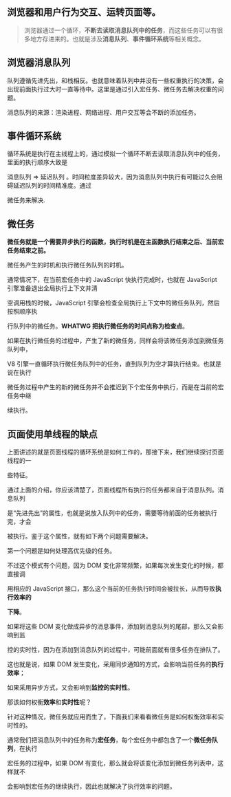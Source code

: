 ## 浏览器和用户行为交互、运转页面等。

> 浏览器通过一个循环，**不断去读取消息队列中的任务**，而这些任务可以有很多地方存进来的。也就是涉及**消息队列**、**事件循环系统**等相关概念。

## 浏览器消息队列

队列遵循先进先出，和栈相反。也就意味着队列中并没有一些权重执行的决策，会出现前面执行过大时一直等待中。这里是通过引入宏任务、微任务去解决权重的问题。

消息队列的来源：渲染进程、网络进程、用户交互等会不断的添加任务。

## 事件循环系统

循环系统是执行在主线程上的，通过模拟一个循环不断去读取消息队列中的任务，里面的执行顺序大致是

消息队列 => 延迟队列 。时间粒度差异较大，因为消息队列中执行有可能过久会阻碍延迟队列的时间精准度。通过

微任务来解决.

## 微任务

**微任务就是一个需要异步执行的函数，执行时机是在主函数执行结束之后、当前宏任务结束之前。**

微任务产生的时机和执行微任务队列的时机。

通常情况下，在当前宏任务中的 JavaScript 快执行完成时，也就在 JavaScript 引擎准备退出全局执行上下文并清

空调用栈的时候，JavaScript 引擎会检查全局执行上下文中的微任务队列，然后按照顺序执

行队列中的微任务。**WHATWG 把执行微任务的时间点称为检查点**。


如果在执行微任务的过程中，产生了新的微任务，同样会将该微任务添加到微任务队列中，

V8 引擎一直循环执行微任务队列中的任务，直到队列为空才算执行结束。也就是说在执行

微任务过程中产生的新的微任务并不会推迟到下个宏任务中执行，而是在当前的宏任务中继

续执行。

## 页面使用单线程的缺点

上面讲述的就是页面线程的循环系统是如何工作的，那接下来，我们继续探讨页面线程的一

些特征。

通过上面的介绍，你应该清楚了，页面线程所有执行的任务都来自于消息队列。消息队列

是“先进先出”的属性，也就是说放入队列中的任务，需要等待前面的任务被执行完，才会

被执行。鉴于这个属性，就有如下两个问题需要解决。

第一个问题是如何处理高优先级的任务。

不过这个模式有个问题，因为 DOM 变化非常频繁，如果每次发生变化的时候，都直接调

用相应的 JavaScript 接口，那么这个当前的任务执行时间会被拉长，从而导致**执行效率的**

**下降**。

如果将这些 DOM 变化做成异步的消息事件，添加到消息队列的尾部，那么又会影响到监

控的实时性，因为在添加到消息队列的过程中，可能前面就有很多任务在排队了。

这也就是说，如果 DOM 发生变化，采用同步通知的方式，会影响当前任务的**执行效率**；

如果采用异步方式，又会影响到**监控的实时性**。

那该如何权衡**效率**和**实时性**呢？

针对这种情况，微任务就应用而生了，下面我们来看看微任务是如何权衡效率和实时性的。

通常我们把消息队列中的任务称为**宏任务**，每个宏任务中都包含了一个**微任务队列**，在执行

宏任务的过程中，如果 DOM 有变化，那么就会将该变化添加到微任务列表中，这样就不

会影响到宏任务的继续执行，因此也就解决了执行效率的问题。